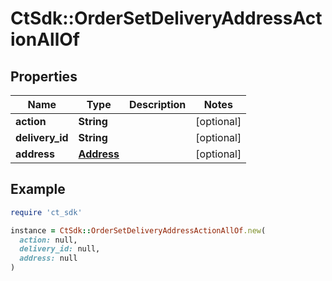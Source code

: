 # CtSdk::OrderSetDeliveryAddressActionAllOf

## Properties

| Name | Type | Description | Notes |
| ---- | ---- | ----------- | ----- |
| **action** | **String** |  | [optional] |
| **delivery_id** | **String** |  | [optional] |
| **address** | [**Address**](Address.md) |  | [optional] |

## Example

```ruby
require 'ct_sdk'

instance = CtSdk::OrderSetDeliveryAddressActionAllOf.new(
  action: null,
  delivery_id: null,
  address: null
)
```

